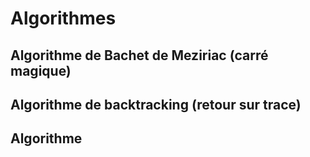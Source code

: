 # Algorithmes

## Algorithme de Bachet de Meziriac (carré magique)

## Algorithme de backtracking (retour sur trace)

## Algorithme 
